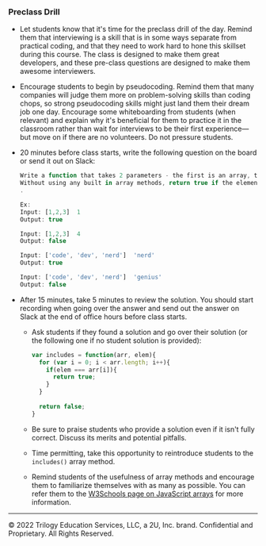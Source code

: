 ### Preclass Drill

* Let students know that it's time for the preclass drill of the day. Remind them that interviewing is a skill that is in some ways separate from practical coding, and that they need to work hard to hone this skillset during this course. The class is designed to make them great developers, and these pre-class questions are designed to make them awesome interviewers.

* Encourage students to begin by pseudocoding. Remind them that many companies will judge them more on problem-solving skills than coding chops, so strong pseudocoding skills might just land them their dream job one day. Encourage some whiteboarding from students (when relevant) and explain why it's beneficial for them to practice it in the classroom rather than wait for interviews to be their first experience—but move on if there are no volunteers. Do not pressure students.

* 20 minutes before class starts, write the following question on the board or send it out on Slack:

  ```js
  Write a function that takes 2 parameters - the first is an array, the second is an element that may or may not be in the array. 
  Without using any built in array methods, return true if the element is in the array or false otherwise. 
  . 

  Ex:
  Input: [1,2,3]  1
  Output: true

  Input: [1,2,3]  4
  Output: false

  Input: ['code', 'dev', 'nerd']  'nerd'
  Output: true

  Input: ['code', 'dev', 'nerd']  'genius'
  Output: false
  ```
 
* After 15 minutes, take 5 minutes to review the solution. You should start recording when going over the answer and send out the answer on Slack at the end of office hours before class starts.

  * Ask students if they found a solution and go over their solution (or the following one if no student solution is provided):

    ```js
    var includes = function(arr, elem){
      for (var i = 0; i < arr.length; i++){
        if(elem === arr[i]){
          return true;
        }
      }
      
      return false;
    }
    ```

  * Be sure to praise students who provide a solution even if it isn't fully correct. Discuss its merits and potential pitfalls. 

  * Time permitting, take this opportunity to reintroduce students to the `includes()` array method.
 
  * Remind students of the usefulness of array methods and encourage them to familiarize themselves with as many as possible. You can refer them to the [W3Schools page on JavaScript arrays](https://www.w3schools.com/jsref/jsref_obj_array.asp) for more information.

---

© 2022 Trilogy Education Services, LLC, a 2U, Inc. brand. Confidential and Proprietary. All Rights Reserved.
